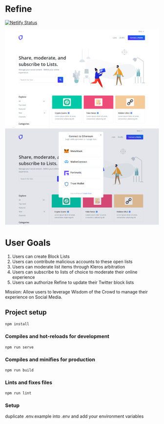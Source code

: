 # Refine

[![Netlify Status](https://api.netlify.com/api/v1/badges/479fc5f5-cd31-4eae-8997-84398f7fabfe/deploy-status)](https://app.netlify.com/sites/refine-twitter/deploys)

 ![Image of Refine Home](https://raw.githubusercontent.com/LorensHuculak/Refine/master/src/assets/img/Refine_mock1.png)
  ![dApp Connect with Refine]( https://raw.githubusercontent.com/LorensHuculak/Refine/master/src/assets/img/Refine_mock2.png)


  # User Goals
 1. Users can create Block Lists
 2. Users can contribute malicious accounts to these open lists
 3. Users can moderate list items through Kleros arbitration
 4. Users can subscribe to lists of choice to moderate their online experience
 5. Users can authorize Refine to update their Twitter block lists

 Mission: Allow users to leverage Wisdom of the Crowd to manage their experience on Social Media.


## Project setup
```
npm install
```

### Compiles and hot-reloads for development
```
npm run serve
```

### Compiles and minifies for production
```
npm run build
```

### Lints and fixes files
```
npm run lint
```

### Setup
duplicate .env.example into .env and add your environment variables
